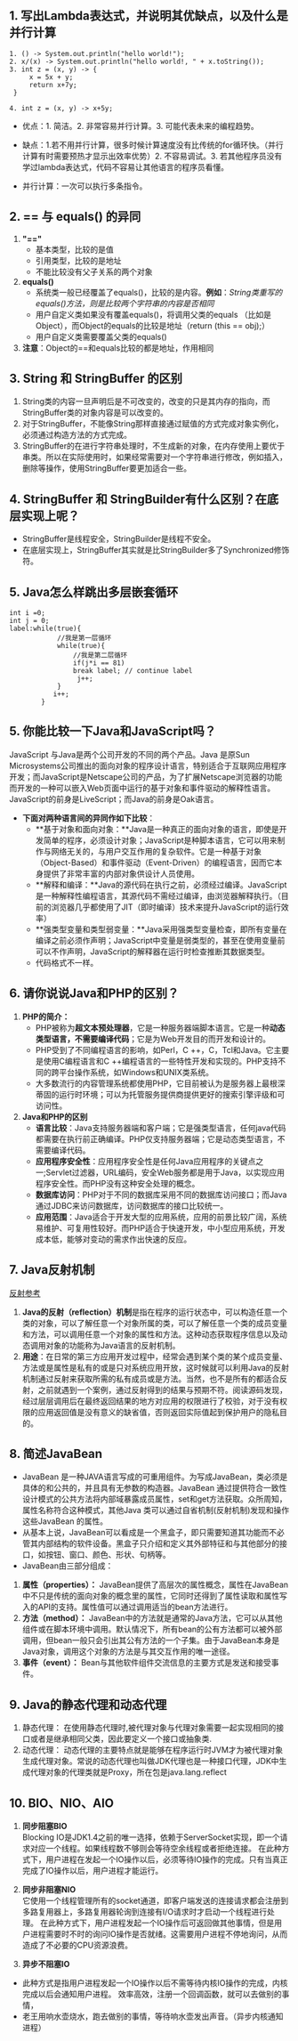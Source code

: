 ## 1. 写出Lambda表达式，并说明其优缺点，以及什么是并行计算
```
1. () -> System.out.println("hello world!");
2. x/(x) -> System.out.println("hello world!, " + x.toString());
3. int z = (x, y) -> {
	 x = 5x + y;
	 return x+7y;
 }
 
4. int z = (x, y) -> x+5y;
```
- 优点：1. 简洁。2. 非常容易并行计算。3. 可能代表未来的编程趋势。
- 缺点：1.若不用并行计算，很多时候计算速度没有比传统的for循环快。（并行计算有时需要预热才显示出效率优势）2. 不容易调试。3. 若其他程序员没有学过lambda表达式，代码不容易让其他语言的程序员看懂。

- 并行计算：一次可以执行多条指令。

## 2. == 与 equals() 的异同
1. **"=="**
	- 基本类型，比较的是值
	- 引用类型，比较的是地址
	- 不能比较没有父子关系的两个对象
2. **equals()**
	- 系统类一般已经覆盖了equals()，比较的是内容。**例如**：*String类重写的equals()方法，则是比较两个字符串的内容是否相同*
	- 用户自定义类如果没有覆盖equals()，将调用父类的equals （比如是Object），而Object的equals的比较是地址（return (this == obj);）
	- 用户自定义类需要覆盖父类的equals()
3. **注意**：Object的==和equals比较的都是地址，作用相同

## 3. String 和 StringBuffer 的区别
1. String类的内容一旦声明后是不可改变的，改变的只是其内存的指向，而StringBuffer类的对象内容是可以改变的。
2. 对于StringBuffer，不能像String那样直接通过赋值的方式完成对象实例化，必须通过构造方法的方式完成。
3. StringBuffer的在进行字符串处理时，不生成新的对象，在内存使用上要优于串类。所以在实际使用时，如果经常需要对一个字符串进行修改，例如插入，删除等操作，使用StringBuffer要更加适合一些。

## 4. StringBuffer 和 StringBuilder有什么区别？在底层实现上呢？
- StringBuffer是线程安全，StringBuilder是线程不安全。
- 在底层实现上，StringBuffer其实就是比StringBuilder多了Synchronized修饰符。
	
## 5. Java怎么样跳出多层嵌套循环
```
int i =0;
int j = 0;
label:while(true){
            //我是第一层循环
            while(true){
                //我是第二层循环
                if(j*i == 81)
                break label; // continue label
                 j++;
            }
           i++;
        }
```

## 5. 你能比较一下Java和JavaScript吗？
JavaScript 与Java是两个公司开发的不同的两个产品。Java 是原Sun Microsystems公司推出的面向对象的程序设计语言，特别适合于互联网应用程序开发；而JavaScript是Netscape公司的产品，为了扩展Netscape浏览器的功能而开发的一种可以嵌入Web页面中运行的基于对象和事件驱动的解释性语言。JavaScript的前身是LiveScript；而Java的前身是Oak语言。
- **下面对两种语言间的异同作如下比较**：
	- **基于对象和面向对象：**Java是一种真正的面向对象的语言，即使是开发简单的程序，必须设计对象；JavaScript是种脚本语言，它可以用来制作与网络无关的，与用户交互作用的复杂软件。它是一种基于对象（Object-Based）和事件驱动（Event-Driven）的编程语言，因而它本身提供了非常丰富的内部对象供设计人员使用。
	- **解释和编译：**Java的源代码在执行之前，必须经过编译。JavaScript是一种解释性编程语言，其源代码不需经过编译，由浏览器解释执行。（目前的浏览器几乎都使用了JIT（即时编译）技术来提升JavaScript的运行效率）
	- **强类型变量和类型弱变量：**Java采用强类型变量检查，即所有变量在编译之前必须作声明；JavaScript中变量是弱类型的，甚至在使用变量前可以不作声明，JavaScript的解释器在运行时检查推断其数据类型。
	- 代码格式不一样。


## 6. 请你说说Java和PHP的区别？
1. **PHP的简介：**
	- PHP被称为**超文本预处理器**，它是一种服务器端脚本语言。它是一种**动态类型语言，不需要编译代码**；它是为Web开发目的而开发和设计的。
	- PHP受到了不同编程语言的影响，如Perl，C ++，C，Tcl和Java。它主要是使用C编程语言和C ++编程语言的一些特性开发和实现的。PHP支持不同的跨平台操作系统，如Windows和UNIX类系统。
	- 大多数流行的内容管理系统都使用PHP，它目前被认为是服务器上最根深蒂固的运行时环境；可以为托管服务提供商提供更好的搜索引擎评级和可访问性。
2. **Java和PHP的区别**
	- **语言比较**：Java支持服务器端和客户端；它是强类型语言，任何java代码都需要在执行前正确编译。PHP仅支持服务器端；它是动态类型语言，不需要编译代码。
	- **应用程序安全性**：应用程序安全性是任何Java应用程序的关键点之一;Servlet过滤器，URL编码，安全Web服务都是用于Java，以实现应用程序安全性。而PHP没有这种安全处理的概念。
	- **数据库访问**：PHP对于不同的数据库采用不同的数据库访问接口；而Java通过JDBC来访问数据库，访问数据库的接口比较统一。
	- **应用范围**：Java适合于开发大型的应用系统，应用的前景比较广阔，系统易维护、可复用性较好。而PHP适合于快速开发，中小型应用系统，开发成本低，能够对变动的需求作出快速的反应。

## 7. Java反射机制
[反射参考](https://www.liaoxuefeng.com/wiki/1252599548343744/1264799402020448)
1. **Java的反射（reflection）机制**是指在程序的运行状态中，可以构造任意一个类的对象，可以了解任意一个对象所属的类，可以了解任意一个类的成员变量和方法，可以调用任意一个对象的属性和方法。这种动态获取程序信息以及动态调用对象的功能称为Java语言的反射机制。
2. **用途**：在日常的第三方应用开发过程中，经常会遇到某个类的某个成员变量、方法或是属性是私有的或是只对系统应用开放，这时候就可以利用Java的反射机制通过反射来获取所需的私有成员或是方法。当然，也不是所有的都适合反射，之前就遇到一个案例，通过反射得到的结果与预期不符。阅读源码发现，经过层层调用后在最终返回结果的地方对应用的权限进行了校验，对于没有权限的应用返回值是没有意义的缺省值，否则返回实际值起到保护用户的隐私目的。

## 8. 简述JavaBean
 - JavaBean 是一种JAVA语言写成的可重用组件。为写成JavaBean，类必须是具体的和公共的，并且具有无参数的构造器。JavaBean 通过提供符合一致性设计模式的公共方法将内部域暴露成员属性，set和get方法获取。众所周知，属性名称符合这种模式，其他Java 类可以通过自省机制(反射机制)发现和操作这些JavaBean 的属性。
 - 从基本上说，JavaBean可以看成是一个黑盒子，即只需要知道其功能而不必管其内部结构的软件设备。黑盒子只介绍和定义其外部特征和与其他部分的接口，如按钮、窗口、颜色、形状、句柄等。
 - JavaBean由三部分组成：
  1. **属性（properties）：** JavaBean提供了高层次的属性概念，属性在JavaBean中不只是传统的面向对象的概念里的属性，它同时还得到了属性读取和属性写入的API的支持。属性值可以通过调用适当的bean方法进行。
  2. **方法（method）：** JavaBean中的方法就是通常的Java方法，它可以从其他组件或在脚本环境中调用。默认情况下，所有bean的公有方法都可以被外部调用，但bean一般只会引出其公有方法的一个子集。由于JavaBean本身是Java对象，调用这个对象的方法是与其交互作用的唯一途径。
  3. **事件（event）：** Bean与其他软件组件交流信息的主要方式是发送和接受事件。

## 9. Java的静态代理和动态代理
1. 静态代理： 在使用静态代理时,被代理对象与代理对象需要一起实现相同的接口或者是继承相同父类，因此要定义一个接口或抽象类.
2. 动态代理： 动态代理的主要特点就是能够在程序运行时JVM才为被代理对象生成代理对象。常说的动态代理也叫做JDK代理也是一种接口代理，JDK中生成代理对象的代理类就是Proxy，所在包是java.lang.reflect

## 10. BIO、NIO、AIO
1. **同步阻塞BIO**<br /> 
Blocking IO是JDK1.4之前的唯一选择，依赖于ServerSocket实现，即一个请求对应一个线程。如果线程数不够则会等待空余线程或者拒绝连接。
在此种方式下，用户进程在发起一个IO操作以后，必须等待IO操作的完成。只有当真正完成了IO操作以后，用户进程才能运行。

2. **同步非阻塞NIO**<br />
它使用一个线程管理所有的socket通道，即客户端发送的连接请求都会注册到多路复用器上，多路复用器轮询到连接有I/O请求时才启动一个线程进行处理。
在此种方式下，用户进程发起一个IO操作后可返回做其他事情，但是用户进程需要时不时的询问IO操作是否就绪。这需要用户进程不停地询问，从而造成了不必要的CPU资源浪费。

3. **异步不阻塞IO**
- 此种方式是指用户进程发起一个IO操作以后不需等待内核IO操作的完成，内核完成以后会通知用户进程。
效率高效，注册一个回调函数，就可以去做别的事情，
- 老王用响水壶烧水，跑去做别的事情，等待响水壶发出声音。（异步内核通知进程）